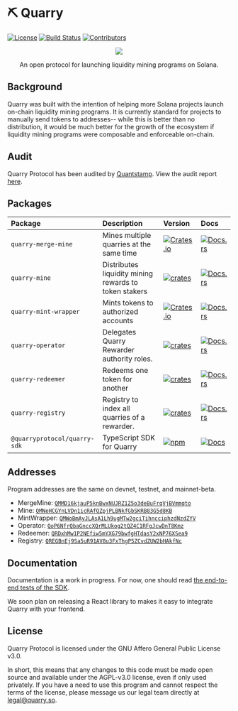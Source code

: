 # ⛏ Quarry

[![License](https://img.shields.io/badge/license-AGPL%203.0-blue)](https://github.com/QuarryProtocol/quarry/blob/master/LICENSE)
[![Build Status](https://img.shields.io/github/workflow/status/QuarryProtocol/quarry/E2E/master)](https://github.com/QuarryProtocol/quarry/actions/workflows/programs-e2e.yml?query=branch%3Amaster)
[![Contributors](https://img.shields.io/github/contributors/QuarryProtocol/quarry)](https://github.com/QuarryProtocol/quarry/graphs/contributors)

<p align="center">
    <img src="/images/banner.png" />
</p>

<p align="center">
    An open protocol for launching liquidity mining programs on Solana.
</p>

## Background

Quarry was built with the intention of helping more Solana projects launch on-chain liquidity mining programs. It is currently standard for projects to manually send tokens to addresses-- while this is better than no distribution, it would be much better for the growth of the ecosystem if liquidity mining programs were composable and enforceable on-chain.

## Audit

Quarry Protocol has been audited by [Quantstamp](https://quantstamp.com/). View the audit report
[here](https://github.com/QuarryProtocol/quarry/blob/master/audit/quantstamp.pdf).

## Packages

| Package                      | Description                                           | Version                                                                                                                         | Docs                                                                                             |
| :--------------------------- | :---------------------------------------------------- | :------------------------------------------------------------------------------------------------------------------------------ | :----------------------------------------------------------------------------------------------- |
| `quarry-merge-mine`          | Mines multiple quarries at the same time              | [![Crates.io](https://img.shields.io/crates/v/quarry-merge-mine)](https://crates.io/crates/quarry-merge-mine)                   | [![Docs.rs](https://docs.rs/quarry-merge-mine/badge.svg)](https://docs.rs/quarry-merge-mine)     |
| `quarry-mine`                | Distributes liquidity mining rewards to token stakers | [![crates](https://img.shields.io/crates/v/quarry-mine)](https://crates.io/crates/quarry-mine)                                  | [![Docs.rs](https://docs.rs/quarry-mine/badge.svg)](https://docs.rs/quarry-mine)                 |
| `quarry-mint-wrapper`        | Mints tokens to authorized accounts                   | [![Crates.io](https://img.shields.io/crates/v/quarry-mint-wrapper)](https://crates.io/crates/quarry-mint-wrapper)               | [![Docs.rs](https://docs.rs/quarry-mint-wrapper/badge.svg)](https://docs.rs/quarry-mint-wrapper) |
| `quarry-operator`            | Delegates Quarry Rewarder authority roles.            | [![crates](https://img.shields.io/crates/v/quarry-operator)](https://crates.io/crates/quarry-operator)                          | [![Docs.rs](https://docs.rs/quarry-operator/badge.svg)](https://docs.rs/quarry-operator)         |
| `quarry-redeemer`            | Redeems one token for another                         | [![crates](https://img.shields.io/crates/v/quarry-redeemer)](https://crates.io/crates/quarry-redeemer)                          | [![Docs.rs](https://docs.rs/quarry-redeemer/badge.svg)](https://docs.rs/quarry-redeemer)         |
| `quarry-registry`            | Registry to index all quarries of a rewarder.         | [![crates](https://img.shields.io/crates/v/quarry-registry)](https://crates.io/crates/quarry-registry)                          | [![Docs.rs](https://docs.rs/quarry-registry/badge.svg)](https://docs.rs/quarry-registry)         |
| `@quarryprotocol/quarry-sdk` | TypeScript SDK for Quarry                             | [![npm](https://img.shields.io/npm/v/@quarryprotocol/quarry-sdk.svg)](https://www.npmjs.com/package/@quarryprotocol/quarry-sdk) | [![Docs](https://img.shields.io/badge/docs-typedoc-blue)](https://docs.quarry.so/ts/)            |

## Addresses

Program addresses are the same on devnet, testnet, and mainnet-beta.

- MergeMine: [`QMMD16kjauP5knBwxNUJRZ1Z5o3deBuFrqVjBVmmqto`](https://explorer.solana.com/address/QMMD16kjauP5knBwxNUJRZ1Z5o3deBuFrqVjBVmmqto)
- Mine: [`QMNeHCGYnLVDn1icRAfQZpjPLBNkfGbSKRB83G5d8KB`](https://explorer.solana.com/address/QMNeHCGYnLVDn1icRAfQZpjPLBNkfGbSKRB83G5d8KB)
- MintWrapper: [`QMWoBmAyJLAsA1Lh9ugMTw2gciTihncciphzdNzdZYV`](https://explorer.solana.com/address/QMWoBmAyJLAsA1Lh9ugMTw2gciTihncciphzdNzdZYV)
- Operator: [`QoP6NfrQbaGnccXQrMLUkog2tQZ4C1RFgJcwDnT8Kmz`](https://explorer.solana.com/address/QoP6NfrQbaGnccXQrMLUkog2tQZ4C1RFgJcwDnT8Kmz)
- Redeemer: [`QRDxhMw1P2NEfiw5mYXG79bwfgHTdasY2xNP76XSea9`](https://explorer.solana.com/address/QRDxhMw1P2NEfiw5mYXG79bwfgHTdasY2xNP76XSea9)
- Registry: [`QREGBnEj9Sa5uR91AV8u3FxThgP5ZCvdZUW2bHAkfNc`](https://explorer.solana.com/address/QREGBnEj9Sa5uR91AV8u3FxThgP5ZCvdZUW2bHAkfNc)

## Documentation

Documentation is a work in progress. For now, one should read [the end-to-end tests of the SDK](/tests/mintWrapper.spec.ts).

We soon plan on releasing a React library to makes it easy to integrate Quarry with your frontend.

## License

Quarry Protocol is licensed under the GNU Affero General Public License v3.0.

In short, this means that any changes to this code must be made open source and available under the AGPL-v3.0 license, even if only used privately. If you have a need to use this program and cannot respect the terms of the license, please message us our legal team directly at [legal@quarry.so](mailto:legal@quarry.so).
